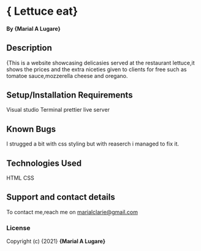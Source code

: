 # { Lettuce eat}
#### By **{Marial A Lugare}**
## Description
{This is a website showcasing delicasies served at the restaurant lettuce,it shows the prices and the extra niceties given to clients for free such as tomatoe sauce,mozzerella cheese and oregano.
## Setup/Installation Requirements
 Visual studio
 Terminal
prettier
live server
## Known Bugs
I strugged a bit with css styling but with reaserch i managed to fix it.
## Technologies Used
HTML
CSS
## Support and contact details
To contact me,reach me on marialclarie@gmail.com
### License
Copyright (c) {2021} **{Marial A Lugare}**
